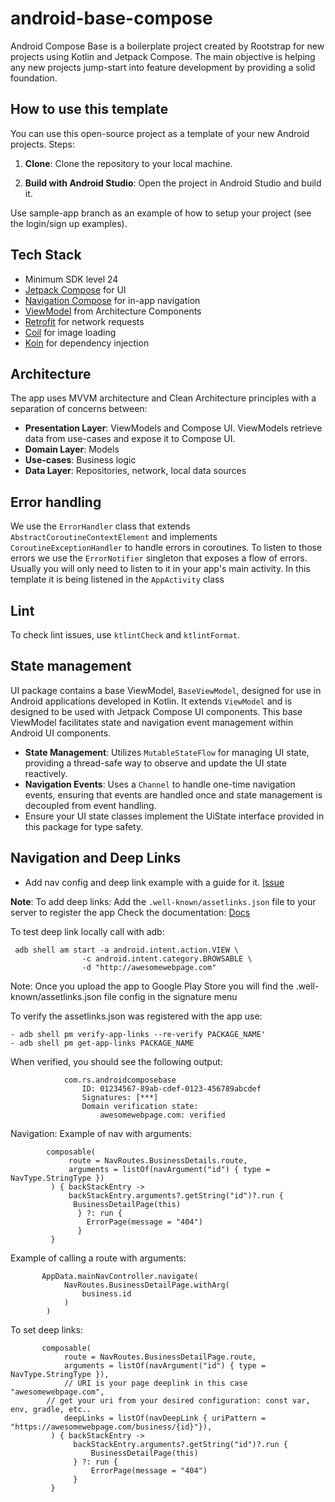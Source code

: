 # android-base-compose

Android Compose Base is a boilerplate project created by Rootstrap for new projects using Kotlin and Jetpack Compose. 
The main objective is helping any new projects jump-start into feature development by providing a solid foundation.

## How to use this template
You can use this open-source project as a template of your new Android projects. Steps:

1. **Clone**: Clone the repository to your local machine.

2. **Build with Android Studio**: Open the project in Android Studio and build it.

Use sample-app branch as an example of how to setup your project (see the login/sign up examples).

## Tech Stack

- Minimum SDK level 24
- [Jetpack Compose](https://developer.android.com/jetpack/compose) for UI
- [Navigation Compose](https://developer.android.com/jetpack/compose/navigation) for in-app navigation
- [ViewModel](https://developer.android.com/topic/libraries/architecture/viewmodel) from Architecture Components
- [Retrofit](https://square.github.io/retrofit/) for network requests
- [Coil](https://coil-kt.github.io/coil/) for image loading
- [Koin](https://insert-koin.io/) for dependency injection

## Architecture

The app uses MVVM architecture and Clean Architecture principles with a separation of concerns between:

- **Presentation Layer**: ViewModels and Compose UI. ViewModels retrieve data from use-cases and expose it to Compose UI.
- **Domain Layer**: Models
- **Use-cases**: Business logic
- **Data Layer**: Repositories, network, local data sources

## Error handling 
We use the `ErrorHandler` class that extends `AbstractCoroutineContextElement` and implements `CoroutineExceptionHandler` to handle errors in coroutines.
To listen to those errors we use the `ErrorNotifier` singleton that exposes a flow of errors. Usually you will only need to listen to it in your app's main activity. In this template it is being listened in the `AppActivity` class

## Lint

To check lint issues, use `ktlintCheck` and `ktlintFormat`.

## State management

UI package contains a base ViewModel, `BaseViewModel`, designed for use in Android applications developed in Kotlin.
It extends `ViewModel` and is designed to be used with Jetpack Compose UI components.
This base ViewModel facilitates state and navigation event management within Android UI components.

- **State Management**: Utilizes `MutableStateFlow` for managing UI state, providing a thread-safe way to observe and update the UI state reactively.
- **Navigation Events**: Uses a `Channel` to handle one-time navigation events, ensuring that events are handled once and state management is decoupled from event handling.
- Ensure your UI state classes implement the UiState interface provided in this package for type safety.

## Navigation and Deep Links

- Add nav config and deep link example with a guide for it.
  [Issue](https://github.com/rootstrap/android-base-compose/issues/9)

**Note**: To add deep links:
Add the `.well-known/assetlinks.json` file to your server to register the app
Check the documentation: [Docs](https://developer.android.com/training/app-links/verify-android-applinks)

To test deep link locally call with adb:
```
 adb shell am start -a android.intent.action.VIEW \
                -c android.intent.category.BROWSABLE \
                -d "http://awesomewebpage.com"
```

Note: Once you upload the app to Google Play Store you will find the .well-known/assetlinks.json file config in the signature menu

To verify the assetlinks.json was registered with the app use:
```
- adb shell pm verify-app-links --re-verify PACKAGE_NAME'
- adb shell pm get-app-links PACKAGE_NAME
```
When verified, you should see the following output:
```
            com.rs.androidcomposebase
                ID: 01234567-89ab-cdef-0123-456789abcdef
                Signatures: [***]
                Domain verification state:
                    awesomewebpage.com: verified
```

Navigation:
Example of nav with arguments:
```
        composable(
             route = NavRoutes.BusinessDetails.route,
             arguments = listOf(navArgument("id") { type = NavType.StringType })
         ) { backStackEntry ->
             backStackEntry.arguments?.getString("id")?.run {
              BusinessDetailPage(this)
 			   } ?: run {
 				 ErrorPage(message = "404")
 			   }
         }
```

Example of calling a route with arguments:
 ```
        AppData.mainNavController.navigate(
             NavRoutes.BusinessDetailPage.withArg(
                 business.id
             )
         )
```

To set deep links:
```
       composable(
            route = NavRoutes.BusinessDetailPage.route,
            arguments = listOf(navArgument("id") { type = NavType.StringType }),
            // URI is your page deeplink in this case "awesomewebpage.com",
 	    // get your uri from your desired configuration: const var, env, gradle, etc..
            deepLinks = listOf(navDeepLink { uriPattern = "https://awesomewebpage.com/business/{id}"}),
         ) { backStackEntry ->
              backStackEntry.arguments?.getString("id")?.run {
                  BusinessDetailPage(this)
              } ?: run {
                  ErrorPage(message = "404")
              }
         }
```
